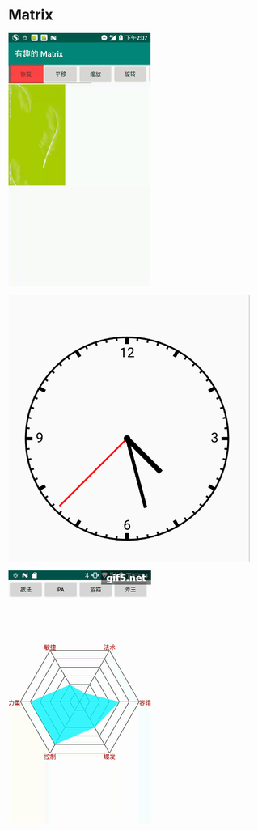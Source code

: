 # Matrix

![gif](https://github.com/laiyuchenrushuang/Matrix/blob/master/gf.gif)

![whatch](https://github.com/laiyuchenrushuang/Matrix/blob/master/tp.png)

![Dota2](https://github.com/laiyuchenrushuang/Matrix/blob/master/gif.gif)
